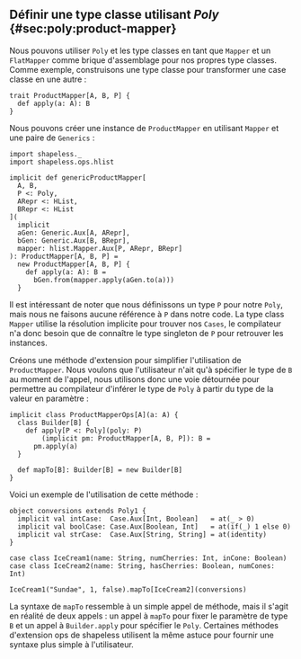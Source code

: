 ## Définir une type classe utilisant *Poly* {#sec:poly:product-mapper}

Nous pouvons utiliser `Poly` et les type classes
en tant que `Mapper` et un `FlatMapper` comme
brique d'assemblage pour nos propres type classes.
Comme exemple, construisons une type classe
pour transformer une case classe en une autre :

```tut:book:silent
trait ProductMapper[A, B, P] {
  def apply(a: A): B
}
```

Nous pouvons créer une instance de `ProductMapper`
en utilisant `Mapper` et une paire de `Generics` :

```tut:book:silent
import shapeless._
import shapeless.ops.hlist

implicit def genericProductMapper[
  A, B,
  P <: Poly,
  ARepr <: HList,
  BRepr <: HList
](
  implicit
  aGen: Generic.Aux[A, ARepr],
  bGen: Generic.Aux[B, BRepr],
  mapper: hlist.Mapper.Aux[P, ARepr, BRepr]
): ProductMapper[A, B, P] =
  new ProductMapper[A, B, P] {
    def apply(a: A): B =
      bGen.from(mapper.apply(aGen.to(a)))
  }
```

Il est intéressant de noter que nous définissons un type `P`
pour notre `Poly`, mais nous ne faisons aucune référence à `P` dans notre code.
La type class  `Mapper` utilise la résolution implicite pour trouver nos `Cases`,
le compilateur n'a donc besoin que de connaître le type singleton de `P`
pour retrouver les instances.

Créons une méthode d'extension pour simplifier l'utilisation de `ProductMapper`.
Nous voulons que l'utilisateur n'ait qu'à spécifier le type de `B` au moment de l'appel,
nous utilisons donc une voie détournée pour permettre au compilateur d'inférer le type de `Poly`
à partir du type de la valeur en paramètre : 

```tut:book:silent
implicit class ProductMapperOps[A](a: A) {
  class Builder[B] {
    def apply[P <: Poly](poly: P)
        (implicit pm: ProductMapper[A, B, P]): B =
      pm.apply(a)
  }

  def mapTo[B]: Builder[B] = new Builder[B]
}
```
Voici un exemple de l'utilisation de cette méthode :

```tut:book:silent
object conversions extends Poly1 {
  implicit val intCase:  Case.Aux[Int, Boolean]   = at(_ > 0)
  implicit val boolCase: Case.Aux[Boolean, Int]   = at(if(_) 1 else 0)
  implicit val strCase:  Case.Aux[String, String] = at(identity)
}

case class IceCream1(name: String, numCherries: Int, inCone: Boolean)
case class IceCream2(name: String, hasCherries: Boolean, numCones: Int)
```

```tut:book
IceCream1("Sundae", 1, false).mapTo[IceCream2](conversions)
```

La syntaxe de `mapTo` ressemble à un simple appel de méthode,
mais il s'agit en réalité de deux appels :
un appel à `mapTo` pour fixer le paramètre de type `B` et
un appel à `Builder.apply` pour spécifier le `Poly`.
Certaines méthodes d'extension ops de shapeless utilisent la même astuce pour
fournir une syntaxe plus simple à l'utilisateur.
